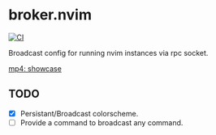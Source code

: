 # broker.nvim
[![CI](https://github.com/phanen/broker.nvim/actions/workflows/ci.yml/badge.svg?branch=master)](https://github.com/phanen/broker.nvim/actions/workflows/ci.yml)

Broadcast config for running nvim instances via rpc socket.

[mp4: showcase](https://github.com/phanen/broker.nvim/assets/91544758/10bfd5f4-0511-4590-b0cb-77719ce99930)

## TODO
* [x] Persistant/Broadcast colorscheme.
* [ ] Provide a command to broadcast any command.
